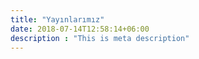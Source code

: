 ```yaml
---
title: "Yayınlarımız"
date: 2018-07-14T12:58:14+06:00
description : "This is meta description"
---
```


